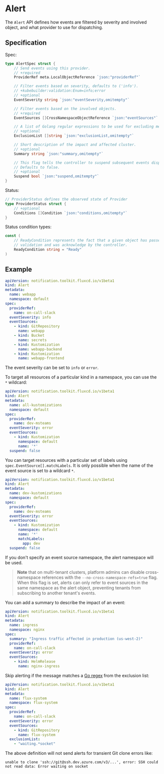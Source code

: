 # Alert

The `Alert` API defines how events are filtered by severity and involved object, and what provider to use for dispatching.

## Specification

Spec:

```go
type AlertSpec struct {
	// Send events using this provider.
	// +required
	ProviderRef meta.LocalObjectReference `json:"providerRef"`

	// Filter events based on severity, defaults to ('info').
	// +kubebuilder:validation:Enum=info;error
	// +optional
	EventSeverity string `json:"eventSeverity,omitempty"`

	// Filter events based on the involved objects.
	// +required
	EventSources []CrossNamespaceObjectReference `json:"eventSources"`

	// A list of Golang regular expressions to be used for excluding messages.
	// +optional
	ExclusionList []string `json:"exclusionList,omitempty"`

	// Short description of the impact and affected cluster.
	// +optional
	Summary string `json:"summary,omitempty"`

	// This flag tells the controller to suspend subsequent events dispatching.
	// Defaults to false.
	// +optional
	Suspend bool `json:"suspend,omitempty"`
}
```

Status:

```go
// ProviderStatus defines the observed state of Provider
type ProviderStatus struct {
	// +optional
	Conditions []Condition `json:"conditions,omitempty"`
}
```

Status condition types:

```go
const (
	// ReadyCondition represents the fact that a given object has passed
	// validation and was acknowledge by the controller.
	ReadyCondition string = "Ready"
)
```

## Example

```yaml
apiVersion: notification.toolkit.fluxcd.io/v1beta1
kind: Alert
metadata:
  name: webapp
  namespace: default
spec:
  providerRef: 
    name: on-call-slack
  eventSeverity: info
  eventSources:
    - kind: GitRepository
      name: webapp
    - kind: Bucket
      name: secrets
    - kind: Kustomization
      name: webapp-backend
    - kind: Kustomization
      name: webapp-frontend
```

The event severity can be set to `info` or `error`. 

To target all resources of a particular kind in a namespace, you can use the `*` wildcard:

```yaml
apiVersion: notification.toolkit.fluxcd.io/v1beta1
kind: Alert
metadata:
  name: all-kustomizations
  namespace: default
spec:
  providerRef: 
    name: dev-msteams
  eventSeverity: error
  eventSources:
    - kind: Kustomization
      namespace: default
      name: '*'
  suspend: false
```

You can target resources with a particular set of labels using `spec.EventSource[].matchLabels`.
It is only possible when the name of the event source is set to a wildcard `*`.

```yaml
apiVersion: notification.toolkit.fluxcd.io/v1beta1
kind: Alert
metadata:
  name: dev-kustomizations
  namespace: default
spec:
  providerRef:
    name: dev-msteams
  eventSeverity: error
  eventSources:
    - kind: Kustomization
      namespace: default
      name: '*'
      matchLabels:
        app: dev
  suspend: false
```

If you don't specify an event source namespace, the alert namespace will be used.

> **Note** that on multi-tenant clusters, platform admins can disable cross-namespace references
> with the `--no-cross-namespace-refs=true` flag. When this flag is set, alerts can only refer to
> event sources in the same namespace as the alert object,
> preventing tenants from subscribing to another tenant's events.

You can add a summary to describe the impact of an event:

```yaml
apiVersion: notification.toolkit.fluxcd.io/v1beta1
kind: Alert
metadata:
  name: ingress
  namespace: nginx
spec:
  summary: "Ingress traffic affected in production (us-west-2)"
  providerRef: 
    name: on-call-slack
  eventSeverity: error
  eventSources:
    - kind: HelmRelease
      name: nginx-ingress
```

Skip alerting if the message matches a [Go regex](https://golang.org/pkg/regexp/syntax)
from the exclusion list:

```yaml
apiVersion: notification.toolkit.fluxcd.io/v1beta1
kind: Alert
metadata:
  name: flux-system
  namespace: flux-system
spec:
  providerRef: 
    name: on-call-slack
  eventSeverity: error
  eventSources:
    - kind: GitRepository
      name: flux-system
  exclusionList:
    - "waiting.*socket"
```

The above definition will not send alerts for transient Git clone errors like:

```
unable to clone 'ssh://git@ssh.dev.azure.com/v3/...', error: SSH could not read data: Error waiting on socket
```
